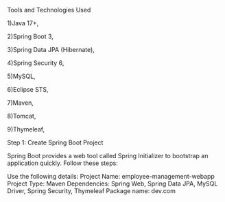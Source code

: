 Tools and Technologies Used


1)Java 17+,

2)Spring Boot 3,

3)Spring Data JPA (Hibernate),

4)Spring Security 6,

5)MySQL,

6)Eclipse STS,

7)Maven,

8)Tomcat,

9)Thymeleaf,

Step 1: Create Spring Boot Project

Spring Boot provides a web tool called Spring Initializer to bootstrap an application quickly. Follow these steps:




Use the following details:
Project Name: employee-management-webapp
Project Type: Maven
Dependencies: Spring Web, Spring Data JPA, MySQL Driver, Spring Security, Thymeleaf
Package name: dev.com
